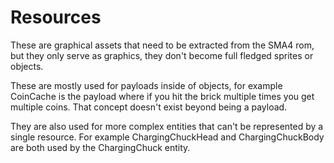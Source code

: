# Resources

These are graphical assets that need to be extracted from the SMA4 rom, but they only serve as graphics, they don't become full fledged sprites or objects.

These are mostly used for payloads inside of objects, for example CoinCache is the payload where if you hit the brick multiple times you get multiple coins. That concept doesn't exist beyond being a payload.

They are also used for more complex entities that can't be represented by a single resource. For example ChargingChuckHead and ChargingChuckBody are both used by the ChargingChuck entity.
